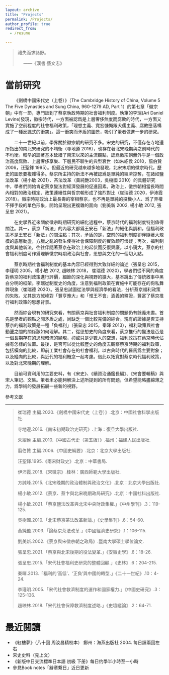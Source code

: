 ```yaml
---
layout: archive
title: "Projects"
permalink: /Projects/
author_profile: true
redirect_from:
  - /resume

---
```


> 禮失而求諸野。
>
> &emsp; ——《漢書·藝文志》

當前研究
======

&emsp;&emsp;《劍橋中國宋代史（上卷）》（The Cambridge History of China, Volume 5 The Five Dynasties and Sung China, 960-1279 AD, Part 1）的第七章「徽宗朝」中有一節，專門談到了蔡京執政時期的社會福利制度。執筆的李瑞(Ari Daniel Levine)發現，徽宗時代，一方面被認爲是上層奢侈無度而腐敗的時代，一方面又實施了空前程度的社會福利政策，「理想主義、寬宏慷慨跟犬儒主義、腐敗墮落構成了一種反諷式的衝突」。這一衝突而矛盾的圖景，吸引了筆者做進一步的研究。

&emsp;&emsp;二十一世紀以前，學界關於徽宗朝的研究不多。宋史的研究，不僅存在寺地遵所指出的南北宋研究的不均衡（寺地遵 2016），也存在著北宋晚期與之前時代的不均衡。較早的論著基本延續了南宋以來的主流觀點，認爲徽宗朝無外乎是一個政治高度腐敗、上層奢侈享樂、下層民不聊生的典型衰世（如朱紹侯 2010，翦伯贊 2006，汪聖鐸 1995）。但最近的研究越來越多地發現，北宋末期的徽宗時代，歷史的圖景要複雜得多。蔡京所主持的新法不再被認爲是單純的經濟掠奪，在諸如鹽法改革（楊小敏 2021）、茶法改革（黃純艷2003，吳樹國 2010）的具體研究中，學者們開始肯定蔡京變法對經濟發展的促進因素。政治上，徽宗朝相當長時間內相對的政治穩定、政策連續性與哲宗朝形成了強烈對比（崔瑞德 2020，伊沛霞 2018）。徽宗時期政治上最長壽的宰相蔡京，也不再是單純的投機小人、爲了弄權不擇手段的單色形象，開始呈現出更複雜的面向（劉美新 2002, 楊小敏 2012, 張呈忠 2021）。

&emsp;&emsp;在史學界近來關於徽宗時期研究的細化過程中，蔡京時代的福利制度特別值得關注。其一，蔡京「新法」的內容大都爲王安石「新法」的細化與調和，但福利政策不是王安石「新法」的關注點；其次，矛盾的是，空前的福利制度卻伴隨著大規模的底層動盪，方臘之亂的發生使得社會保障制度的實效頗可懷疑；再次，福利制度與其他新法，往往伴隨著蔡京在政治上的起伏而反復興廢。以小窺大，蔡京的社會福利制度可作爲理解徽宗時期政治與社會，思想與文化的一個切入點。

&emsp;&emsp;蔡京時期社會福利制度的基本內容已經得到大致詳細的論述（張呈忠 2015，李瑾明 2005，楊小敏 2012, 趙映林 2018， 崔瑞德 2020），學者們從不同的角度對蔡京的福利政策進行評價，細節的深化與視野的擴大，基本跳出了傳統敘事中黑白分明的框架。李瑞從制度史的角度，注意到福利政策在實施中可能存在的徇私舞弊現象（崔瑞德 2020）。張呈忠試圖從法學與經濟學的看法，分析蔡京福利政策的失敗。尤其是方誠峰對「豐亨豫大」和「惟王不會」涵義的釋證，豐富了蔡京推行福利政策的思想背景。

&emsp;&emsp;然而綜合現有的研究來看，有關蔡京與社會福利制度的問題仍有餘義未盡。首先是學者的觀點之間矛盾之處，尚缺乏一個比較完備的綜合。現有的證據是否支持蔡京的福利政策是一種「負福利」（張呈忠 2015，秦暉 2013），福利政策與社會動盪之間的關係該如何理解。其二，從思想史的角度來看，蔡京推行的變法是否是一個長期存在的思想暗流的顯現，抑或只是少數人的空想，福利政策在蔡京時代佔據有怎樣的位置。最後，是否可以從比較歷史的角度去觀察蔡京時期的福利政策，包括橫向的比較，即前工業社會存在的社會福利，以古典時代的羅馬爲主要對象；以及縱向的比較，與近代的福利概念一起考慮。借此以拓寬對蔡京時代福利政策，以及對北宋晚期的理解。

&emsp;&emsp;目前可資利用的主要史料，有《宋史》、《續資治通鑑長編》、《宋會要輯稿》與宋人筆記、文集。筆者未必能夠解決上述所提到的所有問題，但希望能略盡綿薄之力，爲學術的發展拓展一些新的視野。

參考文獻

-----

> 崔瑞德 主編.2020.《劍橋中國宋代史（上卷）》.北京：中國社會科學出版社.
>
> 寺地遵.2016.《南宋初期政治史研究》.上海：復旦大學出版社.
>
> 朱紹侯 主編.2010.《中國古代史（第五版）》.福州：福建人民出版社.
>
> 翦伯贊 主編.2006.《中國史綱要》.北京：北京大學出版社.
>
> 汪聖鐸.1995.《兩宋財政史》.北京：中華書局.
>
> 伊沛霞.2018.《宋徽宗》.桂林：廣西師範大學出版社.
>
> 方誠峰.2015.《北宋晚期的政治體制與政治文化》.北京：北京大學出版社.
>
> 楊小敏.2012.《蔡京、蔡卞與北宋晚期政局研究》.北京：中國社科出版社.
>
> 楊小敏.2021.「蔡京鹽法改革與北宋中央財政集權.」《中州學刊》.3：119-125.
>
> 吳樹國.2010.「北宋蔡京茶法改革新論.」《史學集刊》.6：54-60.
>
> 黃純艷.2003.「論蔡京茶法改革.」《中國經濟史研究》.1：106-115.
>
> 劉美新.2002.《蔡京與宋徽宗朝之政局》.暨南大學碩士學位論文.
>
> 張呈忠.2021.「蔡京與北宋後期的役法變革.」《安徽史學》.6：18-26.
>
> 張呈忠.2015.「宋代社會福利史研究的整體回顧.」《史林》.6：204-215.
>
> 秦暉.2013.「福利的‘高低’、‘正負’與中國的轉型.」《二十一世紀》.10：4-24.
>
> 李瑾明.2005.「宋代社會救濟制度的運作和國家權力.」《中國史研究》.3：125-136.
>
> 趙映林.2018.「宋代社會保障救濟制度述略.」《史壇縱論》.2：64-71.





最近閲讀
======

- 《紅樓夢》（八十回 周汝昌精校本） 鄭州：海燕出版社 2004. 每日讀兩回左右
- 宋史史料（見上文）
- 《新版中日交流標準日本語 初級 下册》每日约學半小時至一小時
- 參見Book notes「辭章繫日」近日更新

